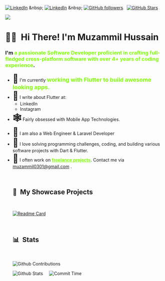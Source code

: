 [![LinkedIn](https://img.shields.io/badge/LinkedIn-Profile-informational?style=for-the-badge&logo=linkedin&logoColor=white&color=light)]([[https://www.linkedin.com/in/ye-lwin-oo-ucsm/](https://www.linkedin.com/in/muzammil-developer/)](https://www.linkedin.com/in/muzammil-developer/)) &nbsp;
[![LinkedIn](https://img.shields.io/badge/Instagram-Account-informational?style=for-the-badge&logo=instagram&logoColor=white&color=light)]([[https://www.facebook.com/ye.lwin.oo.someone](https://www.instagram.com/mr.muzammil_h/)](https://www.instagram.com/mr.muzammil_h/)) &nbsp;
[![GitHub followers](https://img.shields.io/github/followers/Muzammil-Bit?logo=GitHub&style=for-the-badge&color=7fff00)](https://github.com/Muzammil-bit) &nbsp;
[![GitHub Stars](https://img.shields.io/github/stars/Muzammil-bit?logo=github&style=for-the-badge&color=7fff00)](https://github.com/Muzammil-bit) &nbsp;<br>

![](https://komarev.com/ghpvc/?username=Muzammil-Bit&color=7fff00)

# 👋🏻 &nbsp;<b>Hi There! I'm Muzammil Hussain</b>

<h3>I'm <b style="color: #7fff00">a passionate Software Developer proficient in crafting full-fledged cross-platform software with over 4+ years of coding experience</b>.</h3> 
<ul>
<li> <b style="font-size: 28px">🔭</b>  I'm currently <b style="font-size: 18px;color: #7fff00;">working with Flutter to build awesome looking apps.</b></li>
<li> <b style="font-size: 28px">📢</b>  I write about Flutter at:<br>
  <ul>
  <li>LinkedIn</li>
  <li>Instagram</li>
  </ul>
</li>
<li> <b style="font-size: 28px">🕸</b>  Fairly obsessed with Mobile App Technologies.</li> 
<li> <b style="font-size: 28px">📖</b>  I am also a Web Engineer & Laravel Developer </li>
<li> <b style="font-size: 28px">💭</b>  I love solving programming challenges, coding, and building various software projects with Dart & Flutter. </li>
<li> <b style="font-size: 28px">📮</b>  I often work on <b style="text-decoration: underline;color: #7fff00">freelance projects</b>. Contact me via <a href="mailto: muzammil0301@gmail.com">muzammil0301@gmail.com</a> .</li>

&nbsp;

## 📃 &nbsp;My Showcase Projects

<br>

[![Readme Card](https://github-readme-stats.vercel.app/api/pin/?username=Muzammil-Bit&repo=dot_curved_bottom_nav&theme=dark&title_color=7fff00&text_color=7fff00)](https://github.com/YeLwinOo-Steve/Pulse)&nbsp;

&nbsp;

## 📊 &nbsp;Stats

<br>

![Github Contributions](http://github-profile-summary-cards.vercel.app/api/cards/profile-details?username=Muzammil-Bit&theme=chartreuse_dark)

![Github Stats](http://github-profile-summary-cards.vercel.app/api/cards/stats?username=Muzammil-Bit&theme=chartreuse_dark)&nbsp;&nbsp;
&nbsp;
![Commit Time](http://github-profile-summary-cards.vercel.app/api/cards/productive-time?username=Muzammil-Bit&theme=chartreuse_dark&utcOffset=8)
